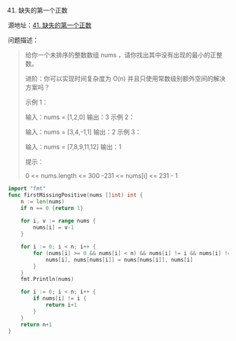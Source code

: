 41. 缺失的第一个正数

源地址：[41. 缺失的第一个正数](https://leetcode-cn.com/problems/first-missing-positive/)

问题描述：

>给你一个未排序的整数数组 nums ，请你找出其中没有出现的最小的正整数。
>
> 
>
>进阶：你可以实现时间复杂度为 O(n) 并且只使用常数级别额外空间的解决方案吗？
>
> 
>
>示例 1：
>
>输入：nums = [1,2,0]
>输出：3
>示例 2：
>
>输入：nums = [3,4,-1,1]
>输出：2
>示例 3：
>
>输入：nums = [7,8,9,11,12]
>输出：1
>
>
>提示：
>
>0 <= nums.length <= 300
>-231 <= nums[i] <= 231 - 1

``` go
import "fmt"
func firstMissingPositive(nums []int) int {
    n := len(nums)
    if n == 0 {return 1}
    
    for i, v := range nums {
        nums[i] = v-1
    }

    for i := 0; i < n; i++ {
        for (nums[i] >= 0 && nums[i] < n) && nums[i] != i && nums[i] != nums[nums[i]] {
            nums[i], nums[nums[i]] = nums[nums[i]], nums[i]
        }
    }
    fmt.Println(nums)

    for i := 0; i < n; i++ {
        if nums[i] != i {
            return i+1
        }
    }
    return n+1
}
```



